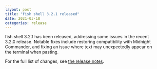 ```yaml
---
layout: post
title: "fish shell 3.2.1 released"
date: 2021-03-18
categories: release
---
```


fish shell 3.2.1 has been released, addressing some issues in the recent 3.2.0 release. Notable fixes include restoring compatibility with Midnight Commander, and fixing an issue where text may unexpectedly appear on the terminal when pasting.

For the full list of changes, see <a href="https://fishshell.com/docs/3.2/relnotes.html">the release notes</a>.
